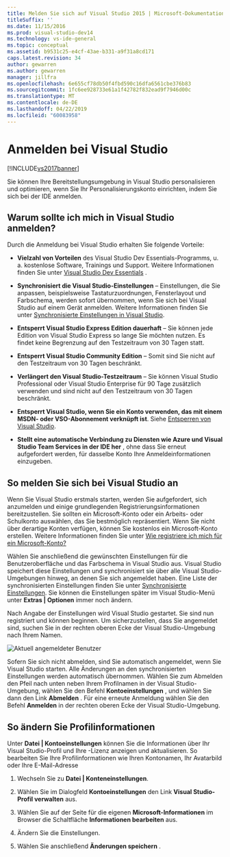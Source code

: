 ```yaml
---
title: Melden Sie sich auf Visual Studio 2015 | Microsoft-Dokumentation
titleSuffix: ''
ms.date: 11/15/2016
ms.prod: visual-studio-dev14
ms.technology: vs-ide-general
ms.topic: conceptual
ms.assetid: b9531c25-e4cf-43ae-b331-a9f31a8cd171
caps.latest.revision: 34
author: gewarren
ms.author: gewarren
manager: jillfra
ms.openlocfilehash: 6e655cf78db50f4fbd590c16dfa6561cbe376b83
ms.sourcegitcommit: 1fc6ee928733e61a1f42782f832ead9f7946d00c
ms.translationtype: MT
ms.contentlocale: de-DE
ms.lasthandoff: 04/22/2019
ms.locfileid: "60083958"
---
```

# <a name="signing-in-to-visual-studio"></a>Anmelden bei Visual Studio
[!INCLUDE[vs2017banner](../includes/vs2017banner.md)]

Sie können Ihre Bereitstellungsumgebung in Visual Studio personalisieren und optimieren, wenn Sie Ihr Personalisierungskonto einrichten, indem Sie sich bei der IDE anmelden.

## <a name="why-should-i-sign-in-to-visual-studio"></a>Warum sollte ich mich in Visual Studio anmelden?
 Durch die Anmeldung bei Visual Studio erhalten Sie folgende Vorteile:

- **Vielzahl von Vorteilen** des Visual Studio Dev Essentials-Programms, u. a. kostenlose Software, Trainings und Support. Weitere Informationen finden Sie unter [Visual Studio Dev Essentials](https://aka.ms/vsdevhelp) .

- **Synchronisiert die Visual Studio-Einstellungen** – Einstellungen, die Sie anpassen, beispielsweise Tastaturzuordnungen, Fensterlayout und Farbschema, werden sofort übernommen, wenn Sie sich bei Visual Studio auf einem Gerät anmelden. Weitere Informationen finden Sie unter [Synchronisierte Einstellungen in Visual Studio](http://msdn.microsoft.com/library/dn135229%28v=vs.120%29.aspx).

- **Entsperrt Visual Studio Express Edition dauerhaft** – Sie können jede Edition von Visual Studio Express so lange Sie möchten nutzen. Es findet keine Begrenzung auf den Testzeitraum von 30 Tagen statt.

- **Entsperrt Visual Studio Community Edition** – Somit sind Sie nicht auf den Testzeitraum von 30 Tagen beschränkt.

- **Verlängert den Visual Studio-Testzeitraum** – Sie können Visual Studio Professional oder Visual Studio Enterprise für 90 Tage zusätzlich verwenden und sind nicht auf den Testzeitraum von 30 Tagen beschränkt.

- **Entsperrt Visual Studio, wenn Sie ein Konto verwenden, das mit einem MSDN- oder VSO-Abonnement verknüpft ist**. Siehe [Entsperren von Visual Studio](../ide/how-to-unlock-visual-studio.md).

- **Stellt eine automatische Verbindung zu Diensten wie Azure und Visual Studio Team Services in der IDE her** , ohne dass Sie erneut aufgefordert werden, für dasselbe Konto Ihre Anmeldeinformationen einzugeben.

## <a name="how-to-sign-in-to-visual-studio"></a>So melden Sie sich bei Visual Studio an
 Wenn Sie Visual Studio erstmals starten, werden Sie aufgefordert, sich anzumelden und einige grundlegenden Registrierungsinformationen bereitzustellen. Sie sollten ein Microsoft-Konto oder ein Arbeits- oder Schulkonto auswählen, das Sie bestmöglich repräsentiert. Wenn Sie nicht über derartige Konten verfügen, können Sie kostenlos ein Microsoft-Konto erstellen. Weitere Informationen finden Sie unter [Wie registriere ich mich für ein Microsoft-Konto?](http://windows.microsoft.com/windows-live/sign-up-create-account-how)

 Wählen Sie anschließend die gewünschten Einstellungen für die Benutzeroberfläche und das Farbschema in Visual Studio aus. Visual Studio speichert diese Einstellungen und synchronisiert sie über alle Visual Studio-Umgebungen hinweg, an denen Sie sich angemeldet haben. Eine Liste der synchronisierten Einstellungen finden Sie unter [Synchronisierte Einstellungen](../ide/synchronized-settings-in-visual-studio.md). Sie können die Einstellungen später im Visual Studio-Menü unter **Extras &#124; Optionen** immer noch ändern.

 Nach Angabe der Einstellungen wird Visual Studio gestartet. Sie sind nun registriert und können beginnen. Um sicherzustellen, dass Sie angemeldet sind, suchen Sie in der rechten oberen Ecke der Visual Studio-Umgebung nach Ihrem Namen.

 ![Aktuell angemeldeter Benutzer](../ide/media/vs2015-username.png "VS2015_UserName")

 Sofern Sie sich nicht abmelden, sind Sie automatisch angemeldet, wenn Sie Visual Studio starten. Alle Änderungen an den synchronisierten Einstellungen werden automatisch übernommen. Wählen Sie zum Abmelden den Pfeil nach unten neben Ihrem Profilnamen in der Visual Studio-Umgebung, wählen Sie den Befehl **Kontoeinstellungen** , und wählen Sie dann den Link **Abmelden** . Für eine erneute Anmeldung wählen Sie den Befehl **Anmelden** in der rechten oberen Ecke der Visual Studio-Umgebung.

## <a name="to-change-your-profile-information"></a>So ändern Sie Profilinformationen
 Unter **Datei &#124; Kontoeinstellungen** können Sie die Informationen über Ihr Visual Studio-Profil und Ihre -Lizenz anzeigen und aktualisieren. So bearbeiten Sie Ihre Profilinformationen wie Ihren Kontonamen, Ihr Avatarbild oder Ihre E-Mail-Adresse

1. Wechseln Sie zu **Datei &#124; Konteneinstellungen**.

2. Wählen Sie im Dialogfeld **Kontoeinstellungen** den Link **Visual Studio-Profil verwalten** aus.

3. Wählen Sie auf der Seite für die eigenen **Microsoft-Informationen** im Browser die Schaltfläche **Informationen bearbeiten** aus.

4. Ändern Sie die Einstellungen.

5. Wählen Sie anschließend **Änderungen speichern** .
